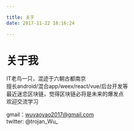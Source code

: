 ```yaml
---

title: 关于   
date: 2017-11-22 18:16:24 

---
```



# 关于我

IT老鸟一只，混迹于六朝古都南京    
擅长android/混合app/weex/react/vue/后台开发等  
最近迷恋区块链，觉得区块链必将是未来的爆发点  
欢迎交流学习

gmail：wuyaoyao2017@gmail.com		
twitter: @trojan_Wu_		
